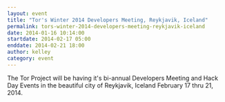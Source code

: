 ```yaml
---
layout: event
title: "Tor's Winter 2014 Developers Meeting, Reykjavik, Iceland"
permalink: tors-winter-2014-developers-meeting-reykjavik-iceland
date: 2014-01-16 10:14:00
startdate: 2014-02-17 05:00
enddate: 2014-02-21 18:00
author: kelley
category: event
---
```


The Tor Project will be having it's bi-annual Developers Meeting and Hack Day Events in the beautiful city of Reykjavik, Iceland February 17 thru 21, 2014.
